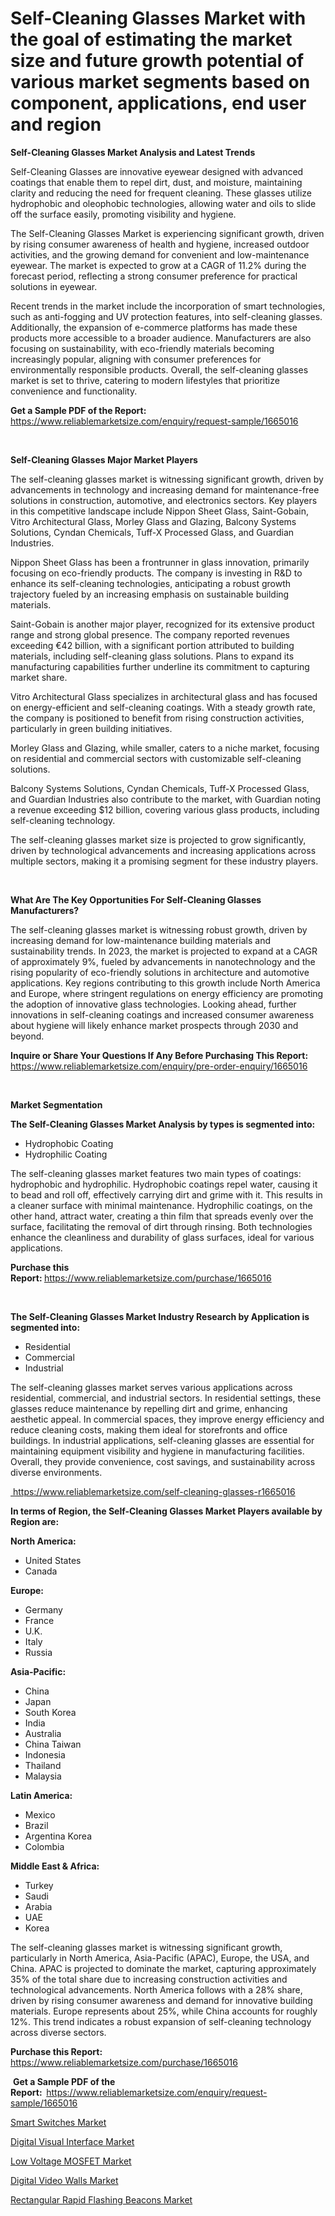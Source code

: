 <p><h1>Self-Cleaning Glasses Market with the goal of estimating the market size and future growth potential of various market segments based on component, applications, end user and region</h1></p><p><strong>Self-Cleaning Glasses Market Analysis and Latest Trends</strong></p>
<p><p>Self-Cleaning Glasses are innovative eyewear designed with advanced coatings that enable them to repel dirt, dust, and moisture, maintaining clarity and reducing the need for frequent cleaning. These glasses utilize hydrophobic and oleophobic technologies, allowing water and oils to slide off the surface easily, promoting visibility and hygiene.</p><p>The Self-Cleaning Glasses Market is experiencing significant growth, driven by rising consumer awareness of health and hygiene, increased outdoor activities, and the growing demand for convenient and low-maintenance eyewear. The market is expected to grow at a CAGR of 11.2% during the forecast period, reflecting a strong consumer preference for practical solutions in eyewear.</p><p>Recent trends in the market include the incorporation of smart technologies, such as anti-fogging and UV protection features, into self-cleaning glasses. Additionally, the expansion of e-commerce platforms has made these products more accessible to a broader audience. Manufacturers are also focusing on sustainability, with eco-friendly materials becoming increasingly popular, aligning with consumer preferences for environmentally responsible products. Overall, the self-cleaning glasses market is set to thrive, catering to modern lifestyles that prioritize convenience and functionality.</p></p>
<p><strong>Get a Sample PDF of the Report:&nbsp;</strong> <a href="https://www.reliablemarketsize.com/enquiry/request-sample/1665016?utm_campaign=1103&utm_medium=2&utm_source=Github&utm_content=ia&utm_term=29092024&utm_id=self-cleaning-glasses">https://www.reliablemarketsize.com/enquiry/request-sample/1665016</a></p>
<p>&nbsp;</p>
<p><strong>Self-Cleaning Glasses Major Market Players</strong></p>
<p><p>The self-cleaning glasses market is witnessing significant growth, driven by advancements in technology and increasing demand for maintenance-free solutions in construction, automotive, and electronics sectors. Key players in this competitive landscape include Nippon Sheet Glass, Saint-Gobain, Vitro Architectural Glass, Morley Glass and Glazing, Balcony Systems Solutions, Cyndan Chemicals, Tuff-X Processed Glass, and Guardian Industries.</p><p>Nippon Sheet Glass has been a frontrunner in glass innovation, primarily focusing on eco-friendly products. The company is investing in R&D to enhance its self-cleaning technologies, anticipating a robust growth trajectory fueled by an increasing emphasis on sustainable building materials.</p><p>Saint-Gobain is another major player, recognized for its extensive product range and strong global presence. The company reported revenues exceeding €42 billion, with a significant portion attributed to building materials, including self-cleaning glass solutions. Plans to expand its manufacturing capabilities further underline its commitment to capturing market share.</p><p>Vitro Architectural Glass specializes in architectural glass and has focused on energy-efficient and self-cleaning coatings. With a steady growth rate, the company is positioned to benefit from rising construction activities, particularly in green building initiatives.</p><p>Morley Glass and Glazing, while smaller, caters to a niche market, focusing on residential and commercial sectors with customizable self-cleaning solutions. </p><p>Balcony Systems Solutions, Cyndan Chemicals, Tuff-X Processed Glass, and Guardian Industries also contribute to the market, with Guardian noting a revenue exceeding $12 billion, covering various glass products, including self-cleaning technology.</p><p>The self-cleaning glasses market size is projected to grow significantly, driven by technological advancements and increasing applications across multiple sectors, making it a promising segment for these industry players.</p></p>
<p>&nbsp;</p>
<p><strong>What Are The Key Opportunities For Self-Cleaning Glasses Manufacturers?</strong></p>
<p><p>The self-cleaning glasses market is witnessing robust growth, driven by increasing demand for low-maintenance building materials and sustainability trends. In 2023, the market is projected to expand at a CAGR of approximately 9%, fueled by advancements in nanotechnology and the rising popularity of eco-friendly solutions in architecture and automotive applications. Key regions contributing to this growth include North America and Europe, where stringent regulations on energy efficiency are promoting the adoption of innovative glass technologies. Looking ahead, further innovations in self-cleaning coatings and increased consumer awareness about hygiene will likely enhance market prospects through 2030 and beyond.</p></p>
<p><strong>Inquire or Share Your Questions If Any Before Purchasing This Report:</strong> <a href="https://www.reliablemarketsize.com/enquiry/pre-order-enquiry/1665016?utm_campaign=1103&utm_medium=2&utm_source=Github&utm_content=ia&utm_term=29092024&utm_id=self-cleaning-glasses">https://www.reliablemarketsize.com/enquiry/pre-order-enquiry/1665016</a></p>
<p>&nbsp;</p>
<p><strong>Market Segmentation</strong></p>
<p><strong>The Self-Cleaning Glasses Market Analysis by types is segmented into:</strong></p>
<p><ul><li>Hydrophobic Coating</li><li>Hydrophilic Coating</li></ul></p>
<p><p>The self-cleaning glasses market features two main types of coatings: hydrophobic and hydrophilic. Hydrophobic coatings repel water, causing it to bead and roll off, effectively carrying dirt and grime with it. This results in a cleaner surface with minimal maintenance. Hydrophilic coatings, on the other hand, attract water, creating a thin film that spreads evenly over the surface, facilitating the removal of dirt through rinsing. Both technologies enhance the cleanliness and durability of glass surfaces, ideal for various applications.</p></p>
<p><strong>Purchase this Report:&nbsp;</strong><a href="https://www.reliablemarketsize.com/purchase/1665016?utm_campaign=1103&utm_medium=2&utm_source=Github&utm_content=ia&utm_term=29092024&utm_id=self-cleaning-glasses">https://www.reliablemarketsize.com/purchase/1665016</a></p>
<p>&nbsp;</p>
<p><strong>The Self-Cleaning Glasses Market Industry Research by Application is segmented into:</strong></p>
<p><ul><li>Residential</li><li>Commercial</li><li>Industrial</li></ul></p>
<p><p>The self-cleaning glasses market serves various applications across residential, commercial, and industrial sectors. In residential settings, these glasses reduce maintenance by repelling dirt and grime, enhancing aesthetic appeal. In commercial spaces, they improve energy efficiency and reduce cleaning costs, making them ideal for storefronts and office buildings. In industrial applications, self-cleaning glasses are essential for maintaining equipment visibility and hygiene in manufacturing facilities. Overall, they provide convenience, cost savings, and sustainability across diverse environments.</p></p>
<p><a href="https://www.reliablemarketsize.com/self-cleaning-glasses-r1665016?utm_campaign=1103&utm_medium=2&utm_source=Github&utm_content=ia&utm_term=29092024&utm_id=self-cleaning-glasses">&nbsp;https://www.reliablemarketsize.com/self-cleaning-glasses-r1665016</a></p>
<p><strong>In terms of Region, the Self-Cleaning Glasses Market Players available by Region are:</strong></p>
<p>
    <p> <strong> North America: </strong>
        <ul>
            <li>United States</li>
            <li>Canada</li>
        </ul>
        </p> 
    <p> <strong> Europe: </strong>
        <ul>
            <li>Germany</li>
            <li>France</li>
            <li>U.K.</li>
            <li>Italy</li>
            <li>Russia</li>
        </ul>
        </p> 
    <p> <strong> Asia-Pacific: </strong>
        <ul>
            <li>China</li>
            <li>Japan</li>
            <li>South Korea</li>
            <li>India</li>
            <li>Australia</li>
            <li>China Taiwan</li>
            <li>Indonesia</li>
            <li>Thailand</li>
            <li>Malaysia</li>
        </ul>
        </p> 
    <p> <strong> Latin America: </strong>
        <ul>
            <li>Mexico</li>
            <li>Brazil</li>
            <li>Argentina Korea</li>
            <li>Colombia</li>
        </ul>
        </p> 
    <p> <strong> Middle East & Africa: </strong>
        <ul>
            <li>Turkey</li>
            <li>Saudi</li>
            <li>Arabia</li>
            <li>UAE</li>
            <li>Korea</li>
        </ul>
    </p>
    </p>
<p><p>The self-cleaning glasses market is witnessing significant growth, particularly in North America, Asia-Pacific (APAC), Europe, the USA, and China. APAC is projected to dominate the market, capturing approximately 35% of the total share due to increasing construction activities and technological advancements. North America follows with a 28% share, driven by rising consumer awareness and demand for innovative building materials. Europe represents about 25%, while China accounts for roughly 12%. This trend indicates a robust expansion of self-cleaning technology across diverse sectors.</p></p>
<p><strong>Purchase this Report: </strong><a href="https://www.reliablemarketsize.com/purchase/1665016?utm_campaign=1103&utm_medium=2&utm_source=Github&utm_content=ia&utm_term=29092024&utm_id=self-cleaning-glasses">https://www.reliablemarketsize.com/purchase/1665016</a></p>
<p>&nbsp;<strong>Get a Sample PDF of the Report:&nbsp;&nbsp;</strong><a href="https://www.reliablemarketsize.com/enquiry/request-sample/1665016?utm_campaign=1103&utm_medium=2&utm_source=Github&utm_content=ia&utm_term=29092024&utm_id=self-cleaning-glasses">https://www.reliablemarketsize.com/enquiry/request-sample/1665016</a></p>
<p><strong></strong></p>
<p><p><a href="https://issuu.com/reportprime-2/docs/smart-switches-market-size-2030.ppt_535c7412052604?utm_campaign=1103&utm_medium=2&utm_source=Github&utm_content=ia&utm_term=29092024&utm_id=self-cleaning-glasses">Smart Switches Market</a></p><p><a href="https://www.linkedin.com/pulse/global-digital-visual-interface-market-size-trends-analysis-nsjgf?utm_campaign=1103&utm_medium=2&utm_source=Github&utm_content=ia&utm_term=29092024&utm_id=self-cleaning-glasses">Digital Visual Interface Market</a></p><p><a href="https://www.linkedin.com/pulse/low-voltage-mosfet-market-growth-outlook-from-2024-2031-projecting-p5sqf?utm_campaign=1103&utm_medium=2&utm_source=Github&utm_content=ia&utm_term=29092024&utm_id=self-cleaning-glasses">Low Voltage MOSFET Market</a></p><p><a href="https://issuu.com/reportprime-2/docs/digital-video-walls-market-size-203_e00fa34ef7104d?utm_campaign=1103&utm_medium=2&utm_source=Github&utm_content=ia&utm_term=29092024&utm_id=self-cleaning-glasses">Digital Video Walls Market</a></p><p><a href="https://www.linkedin.com/pulse/insights-rectangular-rapid-flashing-beacons-market-size-which-w33yf?utm_campaign=1103&utm_medium=2&utm_source=Github&utm_content=ia&utm_term=29092024&utm_id=self-cleaning-glasses">Rectangular Rapid Flashing Beacons Market</a></p></p>
